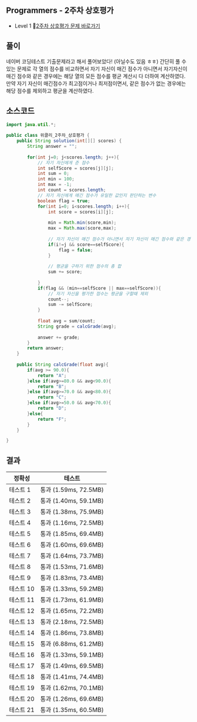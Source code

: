 ## Programmers - 2주차 상호평가 
- Level 1
🔗[2주차 상호평가 문제 바로가기](https://programmers.co.kr/learn/courses/30/lessons/83201)


## 풀이

네이버 코딩테스트 기출문제라고 해서 풀어보았다! (아닐수도 있음 ㅎㅎ)
간단히 풀 수 있는 문제로 각 열의 점수를 비교하면서 자기 자신이 매긴 점수가 아니면서 자기자신이 매긴 점수와 같은 경우에는 해당 열의 모든 점수를 평균 계산시 다 더하여 계산하였다. 만약 자기 자신이 매긴점수가 최고점이거나 최저점이면서, 같은 점수가 없는 경우에는 해당 점수를 제외하고 평균을 계산하였다.


## 소스코드
~~~java
import java.util.*;

public class 위클리_2주차_상호평가 {
	public String solution(int[][] scores) {
        String answer = "";
       
        for(int j=0; j<scores.length; j++){
            // 자기 자신에게 준 점수 
            int selfScore = scores[j][j];
            int sum = 0;
            int min = 100;
            int max = -1;
            int count = scores.length;
            // 자기 자신에게 매긴 점수가 유일한 값인지 판단하는 변수 
            boolean flag = true;
            for(int i=0; i<scores.length; i++){
                int score = scores[i][j];
                
                min = Math.min(score,min);
                max = Math.max(score,max);
                
                // 자기 자신이 매긴 점수가 아니면서 자기 자신이 매긴 점수와 같은 경우
                if(i!=j && score==selfScore){
                    flag = false;
                } 
                
                // 평균을 구하기 위한 점수의 총 합
                sum += score;
  
            }
            if(flag && (min==selfScore || max==selfScore)){
                // 자기 자신을 평가한 점수는 평균을 구할때 제외
                count--;
                sum -= selfScore;
            }
            
            float avg = sum/count;
            String grade = calcGrade(avg);
            
            answer += grade;
        }
        return answer;
    }
    
    public String calcGrade(float avg){
        if(avg >= 90.0){
            return "A";
        }else if(avg>=80.0 && avg<90.0){
            return "B";
        }else if(avg>=70.0 && avg<80.0){
            return "C";
        }else if(avg>=50.0 && avg<70.0){
            return "D";
        }else{
            return "F";
        }
    }

}

~~~

## 결과 

| 정확성  | 테스트 |
|----|----|
|테스트 1 |	통과 (1.59ms, 72.5MB)|
|테스트 2 |	통과 (1.40ms, 59.1MB)|
|테스트 3 |	통과 (1.38ms, 75.9MB)|
|테스트 4 |	통과 (1.16ms, 72.5MB)|
|테스트 5 |	통과 (1.85ms, 69.4MB)|
|테스트 6 |	통과 (1.60ms, 69.6MB)|
|테스트 7 |	통과 (1.64ms, 73.7MB)|
|테스트 8 |	통과 (1.53ms, 71.6MB)|
|테스트 9 |	통과 (1.83ms, 73.4MB)|
|테스트 10 |	통과 (1.33ms, 59.2MB)|
|테스트 11 |	통과 (1.73ms, 61.9MB)|
|테스트 12 |	통과 (1.65ms, 72.2MB)|
|테스트 13 |	통과 (2.18ms, 72.5MB)|
|테스트 14 |	통과 (1.86ms, 73.8MB)|
|테스트 15 |	통과 (6.88ms, 61.2MB)|
|테스트 16 |	통과 (1.33ms, 59.1MB)|
|테스트 17 |	통과 (1.49ms, 69.5MB)|
|테스트 18 |	통과 (1.41ms, 74.4MB)|
|테스트 19 |	통과 (1.62ms, 70.1MB)|
|테스트 20 |	통과 (1.26ms, 69.6MB)|
|테스트 21 |	통과 (1.35ms, 60.5MB)|

